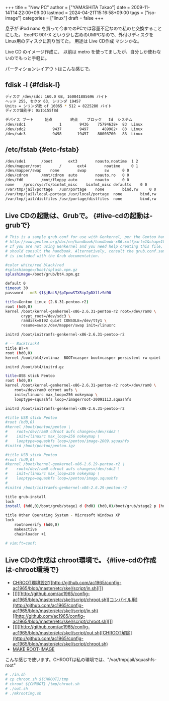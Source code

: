 +++
title = "New PC"
author = ["YAMASHITA Takao"]
date = 2009-11-14T14:22:00+09:00
lastmod = 2024-04-21T15:16:58+09:00
tags = ["iso-image"]
categories = ["linux"]
draft = false
+++

息子が iPod nano
を買って今までのPCでは容量不足なので私のと交換することにした。 EeePC
901-X という少し古めのUMPCなので、外付けディスクを
Linux用のディスクに割り当てた。 用途は Live CD作成 マシンかな。

Live CD のイメージ作成に、 以前は metro
を使ってましたが、自分しか使わないのでもっと手軽に。

パーティションレイアウトはこんな感じで。


## fdisk -l {#fdisk-l}

```sh
ディスク /dev/sdc: 160.0 GB, 160041885696 バイト
ヘッド 255, セクタ 63, シリンダ 19457
Units = シリンダ数 of 16065 * 512 = 8225280 バイト
ディスク識別子: 0x1b155f8d

デバイス ブート     始点        終点    ブロック   Id  システム
/dev/sdc1               1        9436    75794638+  83  Linux
/dev/sdc2            9437        9497      489982+  83  Linux
/dev/sdc3            9498       19457    80003700   83  Linux
```


## /etc/fstab {#etc-fstab}

```sh
/dev/sde1       /boot       ext3        noauto,noatime  1 2
/dev/mapper/root        /       ext4        noatime     0 1
/dev/mapper/swap    none        swap        sw      0 0
/dev/cdrom      /mnt/cdrom  auto        noauto,ro   0 0
/dev/fd0        /mnt/floppy auto        noauto      0 0
none    /proc/sys/fs/binfmt_misc    binfmt_misc defaults    0 0
/var/tmp/jail/portage   /usr/portage    none        bind,rw     0 0
/var/tmp/jail/local-portage /usr/local/portage  none        bind,rw     0 0
/var/tmp/jail/distfiles /usr/portage/distfiles  none        bind,rw     0 0
```


## Live CDの起動は、Grubで。 {#live-cdの起動は-grubで}

```sh
# This is a sample grub.conf for use with Genkernel, per the Gentoo handbook
# http://www.gentoo.org/doc/en/handbook/handbook-x86.xml?part=1&chap=10#doc_chap2
# If you are not using Genkernel and you need help creating this file, you
# should consult the handbook. Alternatively, consult the grub.conf.sample that
# is included with the Grub documentation.

#color white/red black/red
#splashimage=/boot/splash.xpm.gz
splashimage=/boot/grub/bt4.xpm.gz

default 0
timeout 30
password --md5 $1$jBaL5/$pIpowSTX5ip2pDXllzSd90

title=Gentoo Linux (2.6.31-pentoo-r2)
root (hd0,0)
kernel /boot/kernel-genkernel-x86-2.6.31-pentoo-r2 root=/dev/ram0 \
       crypt_root=/dev/sdc3 \
       ramdisk=8192 quiet CONSOLE=/dev/tty1 \
       resume=swap:/dev/mapper/swap init=/linuxrc

initrd /boot/initramfs-genkernel-x86-2.6.31-pentoo-r2

# -- Backtrack4
title BT-4
root (hd0,0)
kernel /boot/bt4/vmlinuz  BOOT=casper boot=casper persistent rw quiet

initrd /boot/bt4/initrd.gz

title=USB stick Pentoo
root (hd0,0)
kernel /boot/kernel-genkernel-x86-2.6.31-pentoo-r2 root=/dev/ram0 \
    root=/dev/ram0 cdroot aufs \
    init=/linuxrc max_loop=256 nokeymap \
    looptype=squashfs loop=/image/root-20091113.squashfs

initrd /boot/initramfs-genkernel-x86-2.6.31-pentoo-r2

#title USB stick Pentoo
#root (hd0,0)
#kernel /boot/pentoo/pentoo \
#    root=/dev/ram0 cdroot aufs changes=/dev/sde2 \
#    init=/linuxrc max_loop=256 nokeymap \
#    looptype=squashfs loop=/pentoo/image-2009.squashfs
#initrd /boot/pentoo/pentoo.igz

#title USB stick Pentoo
#root (hd0,0)
#kernel /boot/kernel-genkernel-x86-2.6.29-pentoo-r2 \
#    root=/dev/ram0 cdroot aufs changes=/dev/sdc2 \
#    init=/linuxrc max_loop=256 nokeymap \
#    looptype=squashfs loop=/pentoo/image.squashfs
#
#initrd /boot/initramfs-genkernel-x86-2.6.29-pentoo-r2

title grub-install
lock
install (hd0,0)/boot/grub/stage1 d (hd0) (hd0,0)/boot/grub/stage2 p (hd0,0)/boot/grub/grub.conf

title Other Operating System - Microsoft Windows XP
lock
    rootnoverify (hd0,0)
    makeactive
    chainloader +1

# vim:ft=conf:
```


## Live CDの作成は chroot環境で。 {#live-cdの作成は-chroot環境で}

-   [CHROOT環境設定](http://github.com/ac1965/config-ac1965/blob/master/etc/skel/script/in.sh)[[<http://github.com/ac1965/config-ac1965/blob/master/etc/skel/script/in.sh>][]]
-   []][[http://github.com/ac1965/config-ac1965/blob/master/etc/skel/script/chroot.sh][コンパイル用](http://github.com/ac1965/config-ac1965/blob/master/etc/skel/script/in.sh)[[<http://github.com/ac1965/config-ac1965/blob/master/etc/skel/script/chroot.sh>][]]
-   []][[http://github.com/ac1965/config-ac1965/blob/master/etc/skel/script/out.sh][CHROOT解除](http://github.com/ac1965/config-ac1965/blob/master/etc/skel/script/chroot.sh)
-   [MAKE
    ROOT-IMAGE](http://github.com/ac1965/config-ac1965/blob/master/etc/skel/script/mkrootimg.sh)

こんな感じで使います。CHROOTは私の環境では、"/var/tmp/jail/squashfs-root"

```sh
# ./in.sh
# cp chroot.sh ${CHROOT}/tmp
# chroot ${CHROOT} /tmp/chroot.sh
# ./out.sh
# ./mkrootimg.sh
```
